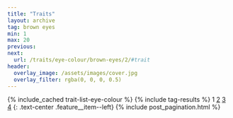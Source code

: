 ```yaml
---
title: "Traits"
layout: archive
tag: brown eyes
min: 1
max: 20
previous:
next:
  url: /traits/eye-colour/brown-eyes/2/#trait
header:
  overlay_image: /assets/images/cover.jpg
  overlay_filter: rgba(0, 0, 0, 0.5)
---
```

{% include_cached trait-list-eye-colour %}
{% include tag-results %}
1 [2](/traits/eye-colour/brown-eyes/2/#trait) [3](/traits/eye-colour/brown-eyes/3/#trait) [4](/traits/eye-colour/brown-eyes/4/#trait) 
{: .text-center .feature__item--left}
{% include post_pagination.html %}
